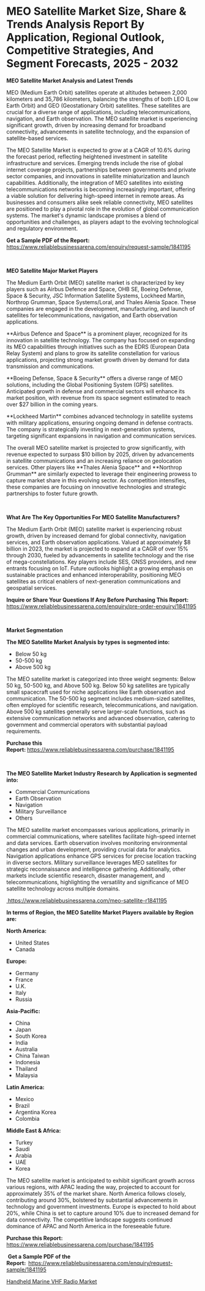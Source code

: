 <p><h1>MEO Satellite Market Size, Share & Trends Analysis Report By Application, Regional Outlook, Competitive Strategies, And Segment Forecasts, 2025 - 2032</h1></p><p><strong>MEO Satellite Market Analysis and Latest Trends</strong></p>
<p><p>MEO (Medium Earth Orbit) satellites operate at altitudes between 2,000 kilometers and 35,786 kilometers, balancing the strengths of both LEO (Low Earth Orbit) and GEO (Geostationary Orbit) satellites. These satellites are crucial for a diverse range of applications, including telecommunications, navigation, and Earth observation. The MEO satellite market is experiencing significant growth, driven by increasing demand for broadband connectivity, advancements in satellite technology, and the expansion of satellite-based services.</p><p>The MEO Satellite Market is expected to grow at a CAGR of 10.6% during the forecast period, reflecting heightened investment in satellite infrastructure and services. Emerging trends include the rise of global internet coverage projects, partnerships between governments and private sector companies, and innovations in satellite miniaturization and launch capabilities. Additionally, the integration of MEO satellites into existing telecommunications networks is becoming increasingly important, offering a viable solution for delivering high-speed internet in remote areas. As businesses and consumers alike seek reliable connectivity, MEO satellites are positioned to play a pivotal role in the evolution of global communication systems. The market's dynamic landscape promises a blend of opportunities and challenges, as players adapt to the evolving technological and regulatory environment.</p></p>
<p><strong>Get a Sample PDF of the Report:&nbsp;</strong> <a href="https://www.reliablebusinessarena.com/enquiry/request-sample/1841195?utm_campaign=2225&utm_medium=2&utm_source=Github&utm_content=ia&utm_term=15022025&utm_id=meo-satellite">https://www.reliablebusinessarena.com/enquiry/request-sample/1841195</a></p>
<p>&nbsp;</p>
<p><strong>MEO Satellite Major Market Players</strong></p>
<p><p>The Medium Earth Orbit (MEO) satellite market is characterized by key players such as Airbus Defence and Space, OHB SE, Boeing Defense, Space & Security, JSC Information Satellite Systems, Lockheed Martin, Northrop Grumman, Space Systems/Loral, and Thales Alenia Space. These companies are engaged in the development, manufacturing, and launch of satellites for telecommunications, navigation, and Earth observation applications.</p><p>**Airbus Defence and Space** is a prominent player, recognized for its innovation in satellite technology. The company has focused on expanding its MEO capabilities through initiatives such as the EDRS (European Data Relay System) and plans to grow its satellite constellation for various applications, projecting strong market growth driven by demand for data transmission and communications.</p><p>**Boeing Defense, Space & Security** offers a diverse range of MEO solutions, including the Global Positioning System (GPS) satellites. Anticipated growth in defense and commercial sectors will enhance its market position, with revenue from its space segment estimated to reach over $27 billion in the coming years.</p><p>**Lockheed Martin** combines advanced technology in satellite systems with military applications, ensuring ongoing demand in defense contracts. The company is strategically investing in next-generation systems, targeting significant expansions in navigation and communication services.</p><p>The overall MEO satellite market is projected to grow significantly, with revenue expected to surpass $10 billion by 2025, driven by advancements in satellite communications and an increasing reliance on geolocation services. Other players like **Thales Alenia Space** and **Northrop Grumman** are similarly expected to leverage their engineering prowess to capture market share in this evolving sector. As competition intensifies, these companies are focusing on innovative technologies and strategic partnerships to foster future growth.</p></p>
<p>&nbsp;</p>
<p><strong>What Are The Key Opportunities For MEO Satellite Manufacturers?</strong></p>
<p><p>The Medium Earth Orbit (MEO) satellite market is experiencing robust growth, driven by increased demand for global connectivity, navigation services, and Earth observation applications. Valued at approximately $8 billion in 2023, the market is projected to expand at a CAGR of over 15% through 2030, fueled by advancements in satellite technology and the rise of mega-constellations. Key players include SES, GNSS providers, and new entrants focusing on IoT. Future outlooks highlight a growing emphasis on sustainable practices and enhanced interoperability, positioning MEO satellites as critical enablers of next-generation communications and geospatial services.</p></p>
<p><strong>Inquire or Share Your Questions If Any Before Purchasing This Report:</strong> <a href="https://www.reliablebusinessarena.com/enquiry/pre-order-enquiry/1841195?utm_campaign=2225&utm_medium=2&utm_source=Github&utm_content=ia&utm_term=15022025&utm_id=meo-satellite">https://www.reliablebusinessarena.com/enquiry/pre-order-enquiry/1841195</a></p>
<p>&nbsp;</p>
<p><strong>Market Segmentation</strong></p>
<p><strong>The MEO Satellite Market Analysis by types is segmented into:</strong></p>
<p><ul><li>Below 50 kg</li><li>50-500 kg</li><li>Above 500 kg</li></ul></p>
<p><p>The MEO satellite market is categorized into three weight segments: Below 50 kg, 50-500 kg, and Above 500 kg. Below 50 kg satellites are typically small spacecraft used for niche applications like Earth observation and communication. The 50-500 kg segment includes medium-sized satellites, often employed for scientific research, telecommunications, and navigation. Above 500 kg satellites generally serve larger-scale functions, such as extensive communication networks and advanced observation, catering to government and commercial operators with substantial payload requirements.</p></p>
<p><strong>Purchase this Report:&nbsp;</strong><a href="https://www.reliablebusinessarena.com/purchase/1841195?utm_campaign=2225&utm_medium=2&utm_source=Github&utm_content=ia&utm_term=15022025&utm_id=meo-satellite">https://www.reliablebusinessarena.com/purchase/1841195</a></p>
<p>&nbsp;</p>
<p><strong>The MEO Satellite Market Industry Research by Application is segmented into:</strong></p>
<p><ul><li>Commercial Communications</li><li>Earth Observation</li><li>Navigation</li><li>Military Surveillance</li><li>Others</li></ul></p>
<p><p>The MEO satellite market encompasses various applications, primarily in commercial communications, where satellites facilitate high-speed internet and data services. Earth observation involves monitoring environmental changes and urban development, providing crucial data for analytics. Navigation applications enhance GPS services for precise location tracking in diverse sectors. Military surveillance leverages MEO satellites for strategic reconnaissance and intelligence gathering. Additionally, other markets include scientific research, disaster management, and telecommunications, highlighting the versatility and significance of MEO satellite technology across multiple domains.</p></p>
<p><a href="https://www.reliablebusinessarena.com/meo-satellite-r1841195?utm_campaign=2225&utm_medium=2&utm_source=Github&utm_content=ia&utm_term=15022025&utm_id=meo-satellite">&nbsp;https://www.reliablebusinessarena.com/meo-satellite-r1841195</a></p>
<p><strong>In terms of Region, the MEO Satellite Market Players available by Region are:</strong></p>
<p>
    <p> <strong> North America: </strong>
        <ul>
            <li>United States</li>
            <li>Canada</li>
        </ul>
        </p> 
    <p> <strong> Europe: </strong>
        <ul>
            <li>Germany</li>
            <li>France</li>
            <li>U.K.</li>
            <li>Italy</li>
            <li>Russia</li>
        </ul>
        </p> 
    <p> <strong> Asia-Pacific: </strong>
        <ul>
            <li>China</li>
            <li>Japan</li>
            <li>South Korea</li>
            <li>India</li>
            <li>Australia</li>
            <li>China Taiwan</li>
            <li>Indonesia</li>
            <li>Thailand</li>
            <li>Malaysia</li>
        </ul>
        </p> 
    <p> <strong> Latin America: </strong>
        <ul>
            <li>Mexico</li>
            <li>Brazil</li>
            <li>Argentina Korea</li>
            <li>Colombia</li>
        </ul>
        </p> 
    <p> <strong> Middle East & Africa: </strong>
        <ul>
            <li>Turkey</li>
            <li>Saudi</li>
            <li>Arabia</li>
            <li>UAE</li>
            <li>Korea</li>
        </ul>
    </p>
    </p>
<p><p>The MEO satellite market is anticipated to exhibit significant growth across various regions, with APAC leading the way, projected to account for approximately 35% of the market share. North America follows closely, contributing around 30%, bolstered by substantial advancements in technology and government investments. Europe is expected to hold about 20%, while China is set to capture around 10% due to increased demand for data connectivity. The competitive landscape suggests continued dominance of APAC and North America in the foreseeable future.</p></p>
<p><strong>Purchase this Report: </strong><a href="https://www.reliablebusinessarena.com/purchase/1841195?utm_campaign=2225&utm_medium=2&utm_source=Github&utm_content=ia&utm_term=15022025&utm_id=meo-satellite">https://www.reliablebusinessarena.com/purchase/1841195</a></p>
<p>&nbsp;<strong>Get a Sample PDF of the Report:&nbsp;&nbsp;</strong><a href="https://www.reliablebusinessarena.com/enquiry/request-sample/1841195?utm_campaign=2225&utm_medium=2&utm_source=Github&utm_content=ia&utm_term=15022025&utm_id=meo-satellite">https://www.reliablebusinessarena.com/enquiry/request-sample/1841195</a></p>
<p><strong></strong></p>
<p><p><a href="https://github.com/antonioc6hal/Market-Research-Report-List-1/blob/main/handheld-marine-vhf-radio-market.md?utm_campaign=2225&utm_medium=2&utm_source=Github&utm_content=ia&utm_term=15022025&utm_id=meo-satellite">Handheld Marine VHF Radio Market</a></p></p>